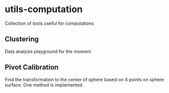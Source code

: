 # utils-computation

Collection of tools useful for computations


## Clustering

Data analysis playground for the moment

## Pivot Calibration

Find the transformation to the center of sphere based on 4 points on sphere surface. One method is implemented.